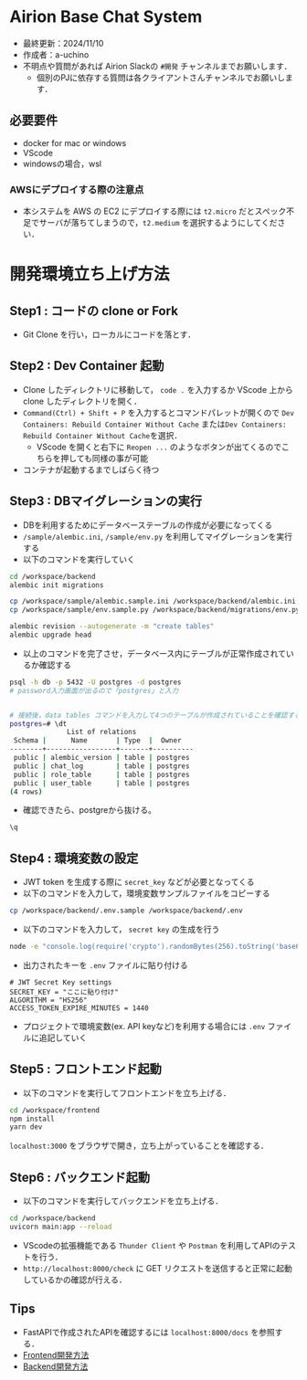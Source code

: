 # Airion Base Chat System
- 最終更新：2024/11/10
- 作成者：a-uchino
- 不明点や質問があれば Airion Slackの `#開発` チャンネルまでお願いします．
    - 個別のPJに依存する質問は各クライアントさんチャンネルでお願いします．

## 必要要件
- docker for mac or windows
- VScode
- windowsの場合，wsl

### AWSにデプロイする際の注意点
- 本システムを AWS の EC2 にデプロイする際には `t2.micro` だとスペック不足でサーバが落ちてしまうので，`t2.medium` を選択するようにしてください．

# 開発環境立ち上げ方法
## Step1 : コードの clone or Fork
- Git Clone を行い，ローカルにコードを落とす．

## Step2 : Dev Container 起動
- Clone したディレクトリに移動して， `code .` を入力するか VScode 上から clone したディレクトリを開く．
- `Command(Ctrl) + Shift + P` を入力するとコマンドパレットが開くので `Dev Containers: Rebuild Container Without Cache` または`Dev Containers: Rebuild Container Without Cache`を選択．
    - VScode を開くと右下に `Reopen ...` のようなボタンが出てくるのでこちらを押しても同様の事が可能
- コンテナが起動するまでしばらく待つ

## Step3 : DBマイグレーションの実行
- DBを利用するためにデータベーステーブルの作成が必要になってくる
- `/sample/alembic.ini`, `/sample/env.py` を利用してマイグレーションを実行する
- 以下のコマンドを実行していく
```bash
cd /workspace/backend
alembic init migrations

cp /workspace/sample/alembic.sample.ini /workspace/backend/alembic.ini 
cp /workspace/sample/env.sample.py /workspace/backend/migrations/env.py

alembic revision --autogenerate -m "create tables"
alembic upgrade head
```

- 以上のコマンドを完了させ，データベース内にテーブルが正常作成されているか確認する
```bash
psql -h db -p 5432 -U postgres -d postgres
# password入力画面が出るので「postgres」と入力


# 接続後，data tables コマンドを入力して4つのテーブルが作成されていることを確認する．
postgres=# \dt
              List of relations
 Schema |      Name       | Type  |  Owner   
--------+-----------------+-------+----------
 public | alembic_version | table | postgres
 public | chat_log        | table | postgres
 public | role_table      | table | postgres
 public | user_table      | table | postgres
(4 rows)
```

- 確認できたら、postgreから抜ける。
```bash
\q
```

## Step4 : 環境変数の設定
- JWT token を生成する際に `secret_key` などが必要となってくる
- 以下のコマンドを入力して，環境変数サンプルファイルをコピーする
```bash
cp /workspace/backend/.env.sample /workspace/backend/.env
```
- 以下のコマンドを入力して， `secret key` の生成を行う
```bash
node -e "console.log(require('crypto').randomBytes(256).toString('base64'));"
```
- 出力されたキーを `.env` ファイルに貼り付ける
```text
# JWT Secret Key settings
SECRET_KEY = "ここに貼り付け"
ALGORITHM = "HS256"
ACCESS_TOKEN_EXPIRE_MINUTES = 1440
```
- プロジェクトで環境変数(ex. API keyなど)を利用する場合には `.env` ファイルに追記していく

## Step5 : フロントエンド起動
- 以下のコマンドを実行してフロントエンドを立ち上げる．

```bash
cd /workspace/frontend
npm install
yarn dev
```

`localhost:3000` をブラウザで開き，立ち上がっていることを確認する．

## Step6 : バックエンド起動
- 以下のコマンドを実行してバックエンドを立ち上げる．
```bash
cd /workspace/backend
uvicorn main:app --reload
```

- VScodeの拡張機能である `Thunder Client` や `Postman` を利用してAPIのテストを行う．
- `http://localhost:8000/check` に GET リクエストを送信すると正常に起動しているかの確認が行える．

## Tips
- FastAPIで作成されたAPIを確認するには `localhost:8000/docs` を参照する．
- [Frontend開発方法](/public/frontend.md)
- [Backend開発方法](/public/backend.md)
